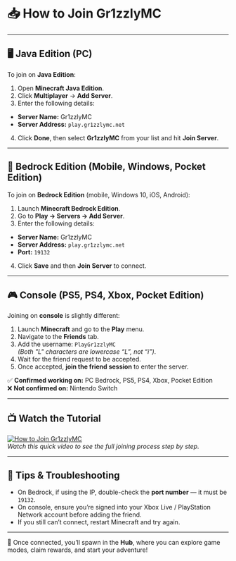 # 📥 How to Join Gr1zzlyMC

---

## 🖥️ Java Edition (PC)

To join on **Java Edition**:

1. Open **Minecraft Java Edition**.
2. Click **Multiplayer** → **Add Server**.
3. Enter the following details:

- **Server Name:** Gr1zzlyMC  
- **Server Address:** `play.gr1zzlymc.net`  

4. Click **Done**, then select **Gr1zzlyMC** from your list and hit **Join Server**.

---

## 📱 Bedrock Edition (Mobile, Windows, Pocket Edition)

To join on **Bedrock Edition** (mobile, Windows 10, iOS, Android):

1. Launch **Minecraft Bedrock Edition**.
2. Go to **Play → Servers → Add Server**.
3. Enter the following details:

- **Server Name:** Gr1zzlyMC  
- **Server Address:** `play.gr1zzlymc.net`  
- **Port:** `19132`

4. Click **Save** and then **Join Server** to connect.

---

## 🎮 Console (PS5, PS4, Xbox, Pocket Edition)

Joining on **console** is slightly different:

1. Launch **Minecraft** and go to the **Play** menu.
2. Navigate to the **Friends** tab.
3. Add the username: `PlayGr1zzlyMC`  
   *(Both "L" characters are lowercase “L”, not “i”)*.
4. Wait for the friend request to be accepted.
5. Once accepted, **join the friend session** to enter the server.

✅ **Confirmed working on:** PC Bedrock, PS5, PS4, Xbox, Pocket Edition  
❌ **Not confirmed on:** Nintendo Switch

---

## 📺 Watch the Tutorial

[![How to Join Gr1zzlyMC](https://img.youtube.com/vi/YXzBvrx2wT0/0.jpg)](https://www.youtube.com/watch?v=YXzBvrx2wT0)  
*Watch this quick video to see the full joining process step by step.*

---

## 🧠 Tips & Troubleshooting

- On Bedrock, if using the IP, double-check the **port number** — it must be `19132`.  
- On console, ensure you’re signed into your Xbox Live / PlayStation Network account before adding the friend.  
- If you still can’t connect, restart Minecraft and try again.

---

🎉 Once connected, you’ll spawn in the **Hub**, where you can explore game modes, claim rewards, and start your adventure!
